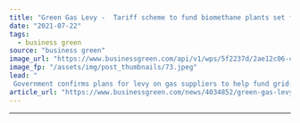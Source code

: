 ```yaml
---
title: "Green Gas Levy -  Tariff scheme to fund biomethane plants set for autumn launch"
date: "2021-07-22"
tags: 
  - business green
source: "business green"
image_url: "https://www.businessgreen.com/api/v1/wps/5f2237d/2ae12c06-c0ec-4c24-aad7-284019dc9828/4/anaerobic-digestion-plant-185x114.jpeg"
image_fp: "/assets/img/post_thumbnails/73.jpeg"
lead: "
 Government confirms plans for levy on gas suppliers to help fund grid-connected anaerobic digestion (AD) plants around Britain ..."
article_url: "https://www.businessgreen.com/news/4034852/green-gas-levy-tariff-scheme-fund-biomethane-plants-set-autumn-launch"
---
```


---
